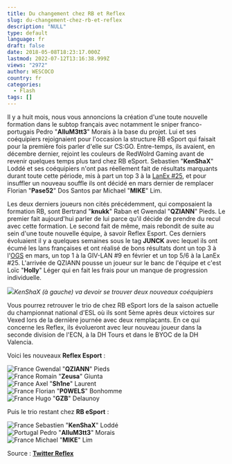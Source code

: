 ```yaml
---
title: Du changement chez RB et Reflex
slug: du-changement-chez-rb-et-reflex
description: "NULL"
type: default
language: fr
draft: false
date: 2018-05-08T18:23:17.000Z
lastmod: 2022-07-12T13:16:38.999Z
views: "2972"
author: WESCOCO
country: fr
categories:
  - Flash
tags: []
---
```

Il y a huit mois, nous vous annoncions la création d'une toute nouvelle formation dans le subtop français avec notamment le sniper franco-portugais Pedro "**AlluM3tt3**" Morais à la base du projet. Lui et ses coéquipiers rejoignaient pour l'occasion la structure RB eSport qui faisait pour la première fois parler d'elle sur CS:GO. Entre-temps, ils avaient, en décembre dernier, rejoint les couleurs de RedWolrd Gaming avant de revenir quelques temps plus tard chez RB eSport. Sebastien "**KenShaX**" Loddé et ses coéquipiers n'ont pas réellement fait de résultats marquants durant toute cette période, mis à part un top 3 à la [LanEx #25](https://flickshot.fr/fr/images/articles/lanex-25-le-mix-20cm-simpose/5adb72d303bd4), et pour insuffler un nouveau souffle ils ont décidé en mars dernier de remplacer Florian "**Pase52**" Dos Santos par Michael "**MIKE**" Lim.

Les deux derniers joueurs non cités précédemment, qui composaient la formation RB, sont Bertrand "**knukk**" Raban et Gwendal "**QZIANN**" Pieds. Le premier fait aujourd'hui parler de lui parce qu'il décide de prendre du recul avec cette formation. Le second fait de même, mais rebondit de suite au sein d'une toute nouvelle équipe, à savoir Reflex Esport. Ces derniers évoluaient il y a quelques semaines sous le tag **JUNCK** avec lequel ils ont écumé les lans françaises et ont réalisé de bons résultats dont un top 3 à l'[OGS](https://flickshot.fr/fr/images/articles/orleans-game-show-3-dizlown-encore-vainqueur/5aad16bd2f951) en mars, un top 1 à la GIV-LAN #9 en février et un top 5/6 à la LanEx #25\. L'arrivée de QZIANN pousse un joueur sur le banc de l'équipe et c'est Loïc "**Holly**" Léger qui en fait les frais pour un manque de progression individuelle.

![](/images/articles/5af1def3b045e/images/yhDoSdwYDK4hHr2skfCRLPz8oQFrQw3aroax6Bdv.jpeg)_KenShaX (à gauche) va devoir se trouver deux nouveaux coéquipiers_

Vous pourrez retrouver le trio de chez RB eSport lors de la saison actuelle du championnat national d'ESL où ils sont 5ème après deux victoires sur Vexed lors de la dernière journée avec deux remplaçants. En ce qui concerne les Reflex, ils évolueront avec leur nouveau joueur dans la seconde division de l'ECN, à la DH Tours et dans le BYOC de la DH Valencia. 

Voici les nouveaux **Reflex Esport** :

![France](/images/countries/fr.svg)⁠ Gwendal "**QZIANN**" Pieds  
![France](/images/countries/fr.svg)⁠ Romain "**Zeusa**" Giunta  
![France](/images/countries/fr.svg)⁠ Axel "**Sh1ne**" Laurent  
![France](/images/countries/fr.svg)⁠ Florian "**P0WELS**" Bonhomme  
![France](/images/countries/fr.svg)⁠ Hugo "**GZB**" Delaunoy

Puis le trio restant chez **RB eSport** :

![France](/images/countries/fr.svg)⁠ Sebastien "**KenShaX**" Loddé  
![Portugal](/images/countries/pt.svg)⁠ Pedro "**AlluM3tt3**" Morais  
![France](/images/countries/fr.svg)⁠ Michael "**MIKE**" Lim

Source : [**Twitter Reflex**](https://twitter.com/EsportReflex/status/993561122547617794)
